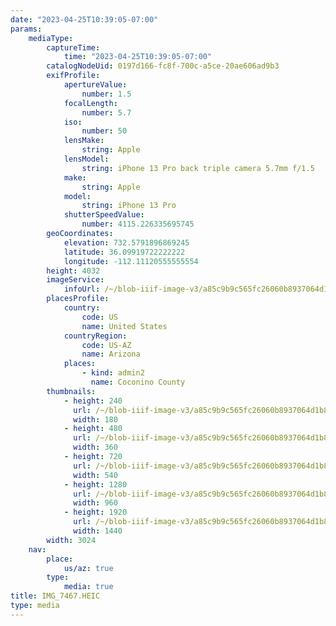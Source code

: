 ```yaml
---
date: "2023-04-25T10:39:05-07:00"
params:
    mediaType:
        captureTime:
            time: "2023-04-25T10:39:05-07:00"
        catalogNodeUid: 0197d166-fc8f-700c-a5ce-20ae606ad9b3
        exifProfile:
            apertureValue:
                number: 1.5
            focalLength:
                number: 5.7
            iso:
                number: 50
            lensMake:
                string: Apple
            lensModel:
                string: iPhone 13 Pro back triple camera 5.7mm f/1.5
            make:
                string: Apple
            model:
                string: iPhone 13 Pro
            shutterSpeedValue:
                number: 4115.226335695745
        geoCoordinates:
            elevation: 732.5791896869245
            latitude: 36.09919722222222
            longitude: -112.11120555555554
        height: 4032
        imageService:
            infoUrl: /~/blob-iiif-image-v3/a85c9b9c565fc26060b8937064d1b8abc8cc6ea4d3324f9ac29e9ca2788dc5bb/info.json
        placesProfile:
            country:
                code: US
                name: United States
            countryRegion:
                code: US-AZ
                name: Arizona
            places:
                - kind: admin2
                  name: Coconino County
        thumbnails:
            - height: 240
              url: /~/blob-iiif-image-v3/a85c9b9c565fc26060b8937064d1b8abc8cc6ea4d3324f9ac29e9ca2788dc5bb/full/180%2C240/0/default.jpg
              width: 180
            - height: 480
              url: /~/blob-iiif-image-v3/a85c9b9c565fc26060b8937064d1b8abc8cc6ea4d3324f9ac29e9ca2788dc5bb/full/360%2C480/0/default.jpg
              width: 360
            - height: 720
              url: /~/blob-iiif-image-v3/a85c9b9c565fc26060b8937064d1b8abc8cc6ea4d3324f9ac29e9ca2788dc5bb/full/540%2C720/0/default.jpg
              width: 540
            - height: 1280
              url: /~/blob-iiif-image-v3/a85c9b9c565fc26060b8937064d1b8abc8cc6ea4d3324f9ac29e9ca2788dc5bb/full/960%2C1280/0/default.jpg
              width: 960
            - height: 1920
              url: /~/blob-iiif-image-v3/a85c9b9c565fc26060b8937064d1b8abc8cc6ea4d3324f9ac29e9ca2788dc5bb/full/1440%2C1920/0/default.jpg
              width: 1440
        width: 3024
    nav:
        place:
            us/az: true
        type:
            media: true
title: IMG_7467.HEIC
type: media
---
```

